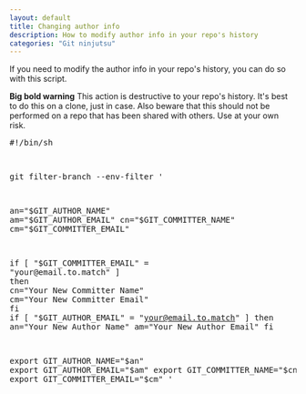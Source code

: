 ```yaml
---
layout: default
title: Changing author info
description: How to modify author info in your repo's history
categories: "Git ninjutsu"
---
```


If you need to modify the author info in your repo's history, you can do so with this script.

__Big bold warning__ This action is destructive to your repo's history.  It's best to do this on a clone, just in case.  Also beware that this should not be performed on a repo that has been shared with others.  Use at your own risk.

<script src="http://gist.github.com/262686.js?file=history_rewrite.sh"></script>
<noscript><pre>#!/bin/sh

git filter-branch --env-filter '

an="$GIT_AUTHOR_NAME"
am="$GIT_AUTHOR_EMAIL"
cn="$GIT_COMMITTER_NAME"
cm="$GIT_COMMITTER_EMAIL"

if [ "$GIT_COMMITTER_EMAIL" = "your@email.to.match" ]
then
    cn="Your New Committer Name"
    cm="Your New Committer Email"
fi
if [ "$GIT_AUTHOR_EMAIL" = "your@email.to.match" ]
then
    an="Your New Author Name"
    am="Your New Author Email"
fi

export GIT_AUTHOR_NAME="$an"
export GIT_AUTHOR_EMAIL="$am"
export GIT_COMMITTER_NAME="$cn"
export GIT_COMMITTER_EMAIL="$cm"
'</pre></noscript>